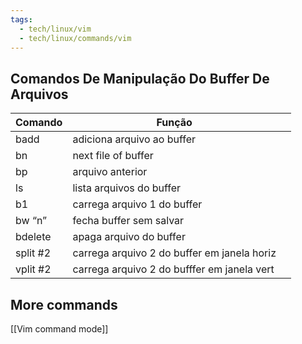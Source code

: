 ```yaml
---
tags:
  - tech/linux/vim
  - tech/linux/commands/vim
---
```

## Comandos De Manipulação Do Buffer De Arquivos

| Comando  | Função                                      |     |
| -------- | ------------------------------------------- | --- |
| badd     | adiciona arquivo ao buffer                  |     |
| bn       | next file of buffer                         |     |
| bp       | arquivo anterior                            |     |
| ls       | lista arquivos do buffer                    |     |
| b1       | carrega arquivo 1 do buffer                 |     |
| bw “n”   | fecha buffer sem salvar                     |     |
| bdelete  | apaga arquivo do buffer                     |     |
| split #2 | carrega arquivo 2 do buffer em janela horiz |     |
| vplit #2 | carrega arquivo 2 do bufffer em janela vert |     |

## More commands

[[Vim command mode]]
